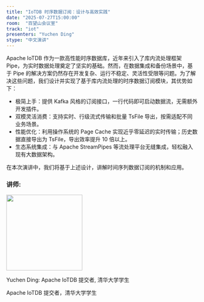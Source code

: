 ```yaml
---
title: "IoTDB 时序数据订阅：设计与高效实践"
date: "2025-07-27T15:00:00"
room:  "百望山会议室"
track: "iot"
presenters: "Yuchen Ding"
stype: "中文演讲"
---
```


Apache IoTDB 作为一款高性能时序数据库，近年来引入了库内流处理框架 Pipe，为实时数据处理奠定了坚实的基础。然而，在数据集成和备份场景中，基于 Pipe 的解决方案仍然存在开发复杂、运行不稳定、灵活性受限等问题。为了解决这些问题，我们设计并实现了基于库内流处理的时序数据订阅模块，其优势如下：

- 极简上手：提供 Kafka 风格的订阅接口，一行代码即可启动数据流，无需额外开发插件。
- 双模灵活消费：支持实时、行级流式传输和批量 TsFile 导出，按需适配不同业务场景。
- 性能优化：利用操作系统的 Page Cache 实现近乎零延迟的实时传输；历史数据直接导出为 TsFile，导出效率提升 10 倍以上。
- 生态系统集成：与 Apache StreamPipes 等流处理平台无缝集成，轻松融入现有大数据架构。

在本次演讲中，我们将基于上述设计，讲解时间序列数据订阅的机制和应用。

### 讲师:

<img src="https://sessionize.com/image/a3cb-400o400o1-MqFXnRWijPKx2FgQw8EtDd.jpg" width="200" /><br/>

Yuchen Ding: Apache IoTDB 提交者, 清华大学学生

Apache IoTDB 提交者，清华大学学生